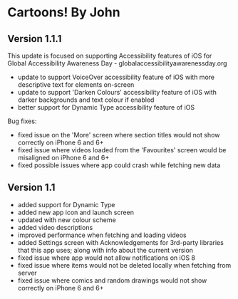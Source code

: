 # Cartoons! By John

## Version 1.1.1

This update is focused on supporting Accessibility features of iOS for Global Accessibility Awareness Day - globalaccessibilityawarenessday.org

- update to support VoiceOver accessibility feature of iOS with more descriptive text for elements on-screen
- update to support 'Darken Colours' accessibility feature of iOS with darker backgrounds and text colour if enabled
- better support for Dynamic Type accessibility feature of iOS

Bug fixes:

- fixed issue on the 'More' screen where section titles would not show correctly on iPhone 6 and 6+
- fixed issue where videos loaded from the 'Favourites' screen would be misaligned on iPhone 6 and 6+
- fixed possible issues where app could crash while fetching new data

## Version 1.1

- added support for Dynamic Type
- added new app icon and launch screen
- updated with new colour scheme
- added video descriptions
- improved performance when fetching and loading videos
- added Settings screen with Acknowledgements for 3rd-party libraries that this app uses; along with info about the current version
- fixed issue where app would not allow notifications on iOS 8
- fixed issue where items would not be deleted locally when fetching from server
- fixed issue where comics and random drawings would not show correctly on iPhone 6 and 6+